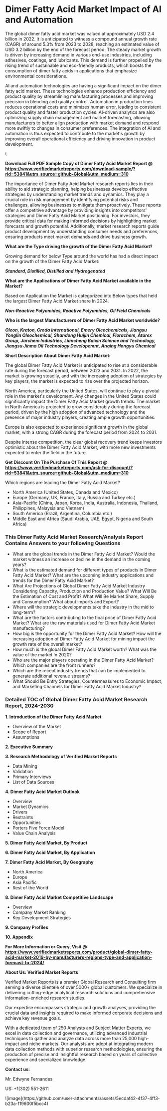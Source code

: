 <h1>Dimer Fatty Acid Market Impact of AI and Automation</h1><p>The global dimer fatty acid market was valued at approximately USD 2.4 billion in 2022. It is anticipated to witness a compound annual growth rate (CAGR) of around 5.3% from 2023 to 2028, reaching an estimated value of USD 3.2 billion by the end of the forecast period. The steady market growth is driven by increasing demand in various end-use industries, including adhesives, coatings, and lubricants. This demand is further propelled by the rising trend of sustainable and eco-friendly products, which boosts the consumption of dimer fatty acids in applications that emphasize environmental considerations.</p><p>AI and automation technologies are having a significant impact on the dimer fatty acid market. These technologies enhance production efficiency and product quality by streamlining manufacturing processes and improving precision in blending and quality control. Automation in production lines reduces operational costs and minimizes human error, leading to consistent product quality and faster production cycles. AI-driven analytics are also optimizing supply chain management and market forecasting, allowing manufacturers to better align production with market demand and respond more swiftly to changes in consumer preferences. The integration of AI and automation is thus expected to contribute to the market's growth by improving overall operational efficiency and driving innovation in product development.</p>t</p><p id="" class=""><strong>Download Full PDF Sample Copy of Dimer Fatty Acid Market Report @ <a href="https://www.verifiedmarketreports.com/download-sample/?rid=53841&utm_source=github-Global&utm_medium=310" target="_blank">https://www.verifiedmarketreports.com/download-sample/?rid=53841&utm_source=github-Global&utm_medium=310</a></strong></p><p>The importance of&nbsp;Dimer Fatty Acid Market research reports lies in their ability to aid strategic planning, helping businesses develop effective strategies by understanding market trends and dynamics. They play a crucial role in risk management by identifying potential risks and challenges, allowing businesses to mitigate them proactively. These reports offer a competitive advantage by providing insights into competitors' strategies and Dimer Fatty Acid Market positioning. For investors, they provide critical data for making informed decisions by highlighting market forecasts and growth potential. Additionally, market research reports guide product development by understanding consumer needs and preferences, ensuring products meet market demands and drive business growth.</p><p><strong>What are the&nbsp;Type driving the growth of the Dimer Fatty Acid Market?</strong></p><p id="" class="">Growing demand for below Type around the world has had a direct impact on the growth of the Dimer Fatty Acid Market:</p><em><strong>Standard, Distilled, Distilled and Hydrogenated</strong></em></p><strong>What are the&nbsp;Applications&nbsp;of Dimer Fatty Acid Market available in the Market?</strong></p><p id="" class="">Based on Application the Market is categorized into Below types that held the largest Dimer Fatty Acid Market share In 2024.</p><em><strong>Non-Reactive Polyamides, Reactive Polyamides, Oil Field Chemicals</strong></em></p><strong>Who is the largest Manufacturers of Dimer Fatty Acid Market worldwide?</strong></p><p><em><strong>Oleon, Kraton, Croda International, Emery Oleochemicals, Jiangsu Yonglin Oleochemical, Shandong Huijin Chemical, Florachem, Aturex Group, Jarchem Industries, Liancheng Baixin Science and Technology, Jiangsu Jinma Oil Technology Developemnt, Anqing Hongyu Chemical</strong></em></p><p id="" class=""><strong>Short Description About Dimer Fatty Acid Market:</strong></p><p>The global Dimer Fatty Acid Market is anticipated to rise at a considerable rate during the forecast period, between 2023 and 2031. In 2022, the market is growing steadily, and with the increasing adoption of strategies by key players, the market is expected to rise over the projected horizon.</p><p>North America, particularly the United States, will continue to play a pivotal role in the market's development. Any changes in the United States could significantly impact the Dimer Fatty Acid Market growth trends. The market in North America is projected to grow considerably during the forecast period, driven by the high adoption of advanced technology and the presence of major industry players, creating ample growth opportunities.</p><p>Europe is also expected to experience significant growth in the global market, with a strong CAGR during the forecast period from 2024 to 2031.</p><p>Despite intense competition, the clear global recovery trend keeps investors optimistic about the Dimer Fatty Acid Market, with more new investments expected to enter the field in the future.</p><p id="" class=""><strong>Get Discount On The Purchase Of This Report @ <a href="https://www.verifiedmarketreports.com/ask-for-discount/?rid=53841&utm_source=github-Global&utm_medium=310" target="_blank">https://www.verifiedmarketreports.com/ask-for-discount/?rid=53841&utm_source=github-Global&utm_medium=310</a></strong></p>Which regions are leading the Dimer Fatty Acid Market?</p><ul><li>North America (United States, Canada and Mexico)</li><li>Europe (Germany, UK, France, Italy, Russia and Turkey etc.)</li><li>Asia-Pacific (China, Japan, Korea, India, Australia, Indonesia, Thailand, Philippines, Malaysia and Vietnam)</li><li>South America (Brazil, Argentina, Columbia etc.)</li><li>Middle East and Africa (Saudi Arabia, UAE, Egypt, Nigeria and South Africa)</li></ul><h3 id="" class="">This Dimer Fatty Acid Market Research/Analysis Report Contains Answers to your following Questions</h3><ul><li>What are the global trends in the Dimer Fatty Acid Market? Would the market witness an increase or decline in the demand in the coming years?</li><li>What is the estimated demand for different types of products in Dimer Fatty Acid Market? What are the upcoming industry applications and trends for the Dimer Fatty Acid Market?</li><li>What Are Projections of Global Dimer Fatty Acid Market Industry Considering Capacity, Production and Production Value? What Will Be the Estimation of Cost and Profit? What Will Be Market Share, Supply and Consumption? What about imports and Export?</li><li>Where will the strategic developments take the industry in the mid to long-term?</li><li>What are the factors contributing to the final price of Dimer Fatty Acid Market? What are the raw materials used for Dimer Fatty Acid Market manufacturing?</li><li>How big is the opportunity for the Dimer Fatty Acid Market? How will the increasing adoption of Dimer Fatty Acid Market for mining impact the growth rate of the overall market?</li><li>How much is the global Dimer Fatty Acid Market worth? What was the value of the market In 2020?</li><li>Who are the major players operating in the Dimer Fatty Acid Market? Which companies are the front runners?</li><li>Which are the recent industry trends that can be implemented to generate additional revenue streams?</li><li>What Should Be Entry Strategies, Countermeasures to Economic Impact, and Marketing Channels for Dimer Fatty Acid Market Industry?</li></ul><h3 id="" class="">Detailed TOC of Global Dimer Fatty Acid Market Research Report, 2024-2030</h3><p id="" class=""><strong>1. Introduction of the Dimer Fatty Acid Market</strong></p><ul><li>Overview of the Market</li><li>Scope of Report</li><li>Assumptions</li></ul><p id="" class=""><strong>2. Executive Summary</strong></p><p id="" class=""><strong>3. Research Methodology of Verified Market Reports</strong></p><ul><li>Data Mining</li><li>Validation</li><li>Primary Interviews</li><li>List of Data Sources</li></ul><p id="" class=""><strong>4. Dimer Fatty Acid Market Outlook</strong></p><ul><li>Overview</li><li>Market Dynamics</li><li>Drivers</li><li>Restraints</li><li>Opportunities</li><li>Porters Five Force Model</li><li>Value Chain Analysis</li></ul><p id="" class=""><strong>5. Dimer Fatty Acid Market, By Product</strong></p><p id="" class=""><strong>6. Dimer Fatty Acid Market, By Application</strong></p><p id="" class=""><strong>7. Dimer Fatty Acid Market, By Geography</strong></p><ul><li>North America</li><li>Europe</li><li>Asia Pacific</li><li>Rest of the World</li></ul><p id="" class=""><strong>8. Dimer Fatty Acid Market Competitive Landscape</strong></p><ul><li>Overview</li><li>Company Market Ranking</li><li>Key Development Strategies</li></ul><p id="" class=""><strong>9. Company Profiles</strong></p><p id="" class=""><strong>10. Appendix</strong></p><p id="" class=""><strong>For More Information or Query, Visit @ <a href="https://www.verifiedmarketreports.com/product/global-dimer-fatty-acid-market-2019-by-manufacturers-regions-type-and-application-forecast-to-2024/" target="_blank">https://www.verifiedmarketreports.com/product/global-dimer-fatty-acid-market-2019-by-manufacturers-regions-type-and-application-forecast-to-2024/</a></strong></p><p id="" class=""><strong>About Us: Verified Market Reports</strong></p><p id="" class="">Verified Market Reports is a premier Global Research and Consulting firm serving a diverse clientele of over 5000+ global customers. We specialize in delivering cutting-edge analytical research solutions and comprehensive information-enriched research studies.</p><p id="" class="">Our expertise encompasses strategic and growth analyses, providing the crucial data and insights required to make informed corporate decisions and achieve key revenue goals.</p><p id="" class="">With a dedicated team of 250 Analysts and Subject Matter Experts, we excel in data collection and governance, utilizing advanced industrial techniques to gather and analyze data across more than 25,000 high-impact and niche markets. Our analysts are adept at integrating modern data collection methods with superior research methodologies, ensuring the production of precise and insightful research based on years of collective experience and specialized knowledge.</p><p id="" class=""><strong>Contact us:</strong></p><p id="" class="">Mr. Edwyne Fernandes</p><p id="" class="">US: +1(302) 551-2611</p>
![image](https://github.com/user-attachments/assets/5ecdaf42-4f37-4ff3-b23a-f19600f5bcc4)
